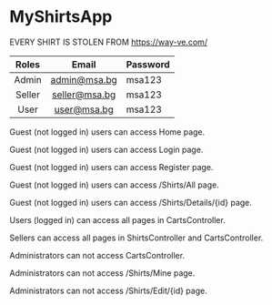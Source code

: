 # MyShirtsApp

EVERY SHIRT IS STOLEN FROM <a href="https://way-ve.com/">https://way-ve.com/</a>

| **Roles** |   **Email**   | **Password** |
|:---------:|:-------------:|--------------|
|   Admin   |  admin@msa.bg |    msa123    |
|   Seller  | seller@msa.bg |    msa123    |
|    User   |  user@msa.bg  |    msa123    |

Guest (not logged in) users can access Home page.

Guest (not logged in) users can access Login page.

Guest (not logged in) users can access Register page.

Guest (not logged in) users can access /Shirts/All page.

Guest (not logged in) users can access /Shirts/Details/{id} page.

Users (logged in) can access all pages in CartsController.

Sellers can access all pages in ShirtsController and CartsController.

Administrators can not access CartsController.

Administrators can not access /Shirts/Mine page.

Administrators can not access /Shirts/Edit/{id} page.
